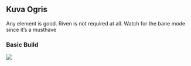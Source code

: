 ## Kuva Ogris

Any element is good. Riven is not required at all. Watch for the bane mode since it’s a musthave


### Basic Build
![](media/builds_ogris_basic.png)
